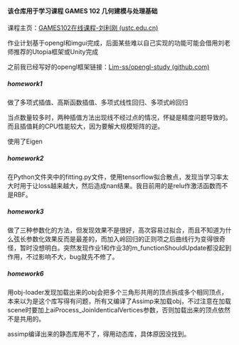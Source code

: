#### 该仓库用于学习课程 GAMES 102 几何建模与处理基础

课程主页：[GAMES102在线课程-刘利刚 (ustc.edu.cn)](http://staff.ustc.edu.cn/~lgliu/Courses/GAMES102_2020/default.html)

作业计划基于opengl和imgui完成，后面某些难以自己实现的功能可能会借用刘老师推荐的Utopia框架或Unity完成

之前我已经写好的opengl框架链接：[Lim-ss/opengl-study (github.com)](https://github.com/Lim-ss/opengl-study)

##### homework1

做了多项式插值、高斯函数插值、多项式线性回归、多项式岭回归

当点数量较多时，两种插值方法出现线不经过点的情况，怀疑是精度问题导致的。而且插值耗的CPU性能较大，因为要解大规模矩阵的逆。

使用了Eigen

##### homework2

在Python文件夹中的fitting.py文件，使用tensorflow拟合散点，发现当学习率太大时用于让loss越来越大，然后造成nan结果。我目前用的是relu作激活函数而不是RBF。

##### homework3

做了三种参数化的方法，但发现效果不是很好，高次容易过拟合，而且不知道为什么弦长参数化效果反而是最差的，而加入岭回归的正则项之后曲线行为变得很奇怪，暂时没想明白。突然发现作业1和作业3的m_functionShouldUpdate都没起到作用，不过影响不大，bug就先不修了。

##### homework6

用obj-loader发现加载出来的obj会把多个三角形共用的顶点拆成多个相同顶点，本来以为是这个库写得有问题，所有又编译了Assimp来加载obj，不过注意在加载scene时要加上aiProcess_JoinIdenticalVertices参数，否则加载出来的顶点依然不是共用的。

assimp编译出来的静态库用不了，得用动态库，具体原因没找到。

